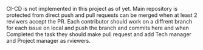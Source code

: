 CI-CD is not implemented in this project as of yet.
Main repository is protected from direct push and pull requests can be merged when at least 2 reviwers accept the PR.
Each contributor should work on a diffrent branch for each issue on local and push the branch and commits here and when
Completed the task they should make pull request and add Tech manager and Project manager as rviewers.
